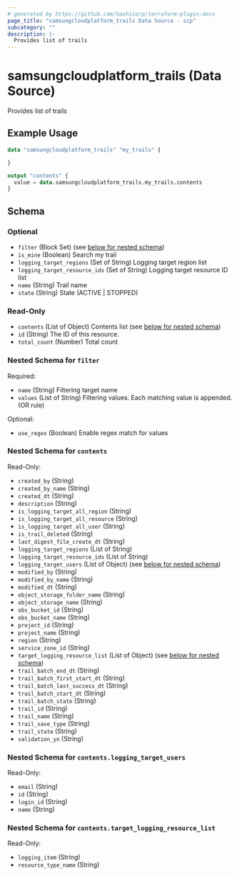 ```yaml
---
# generated by https://github.com/hashicorp/terraform-plugin-docs
page_title: "samsungcloudplatform_trails Data Source - scp"
subcategory: ""
description: |-
  Provides list of trails
---
```


# samsungcloudplatform_trails (Data Source)

Provides list of trails

## Example Usage

```terraform
data "samsungcloudplatform_trails" "my_trails" {

}

output "contents" {
  value = data.samsungcloudplatform_trails.my_trails.contents
}
```

<!-- schema generated by tfplugindocs -->
## Schema

### Optional

- `filter` (Block Set) (see [below for nested schema](#nestedblock--filter))
- `is_mine` (Boolean) Search my trail
- `logging_target_regions` (Set of String) Logging target region list
- `logging_target_resource_ids` (Set of String) Logging target resource ID list
- `name` (String) Trail name
- `state` (String) State (ACTIVE | STOPPED)

### Read-Only

- `contents` (List of Object) Contents list (see [below for nested schema](#nestedatt--contents))
- `id` (String) The ID of this resource.
- `total_count` (Number) Total count

<a id="nestedblock--filter"></a>
### Nested Schema for `filter`

Required:

- `name` (String) Filtering target name
- `values` (List of String) Filtering values. Each matching value is appended. (OR rule)

Optional:

- `use_regex` (Boolean) Enable regex match for values


<a id="nestedatt--contents"></a>
### Nested Schema for `contents`

Read-Only:

- `created_by` (String)
- `created_by_name` (String)
- `created_dt` (String)
- `description` (String)
- `is_logging_target_all_region` (String)
- `is_logging_target_all_resource` (String)
- `is_logging_target_all_user` (String)
- `is_trail_deleted` (String)
- `last_digest_file_create_dt` (String)
- `logging_target_regions` (List of String)
- `logging_target_resource_ids` (List of String)
- `logging_target_users` (List of Object) (see [below for nested schema](#nestedobjatt--contents--logging_target_users))
- `modified_by` (String)
- `modified_by_name` (String)
- `modified_dt` (String)
- `object_storage_folder_name` (String)
- `object_storage_name` (String)
- `obs_bucket_id` (String)
- `obs_bucket_name` (String)
- `project_id` (String)
- `project_name` (String)
- `region` (String)
- `service_zone_id` (String)
- `target_logging_resource_list` (List of Object) (see [below for nested schema](#nestedobjatt--contents--target_logging_resource_list))
- `trail_batch_end_dt` (String)
- `trail_batch_first_start_dt` (String)
- `trail_batch_last_success_dt` (String)
- `trail_batch_start_dt` (String)
- `trail_batch_state` (String)
- `trail_id` (String)
- `trail_name` (String)
- `trail_save_type` (String)
- `trail_state` (String)
- `validation_yn` (String)

<a id="nestedobjatt--contents--logging_target_users"></a>
### Nested Schema for `contents.logging_target_users`

Read-Only:

- `email` (String)
- `id` (String)
- `login_id` (String)
- `name` (String)


<a id="nestedobjatt--contents--target_logging_resource_list"></a>
### Nested Schema for `contents.target_logging_resource_list`

Read-Only:

- `logging_item` (String)
- `resource_type_name` (String)


